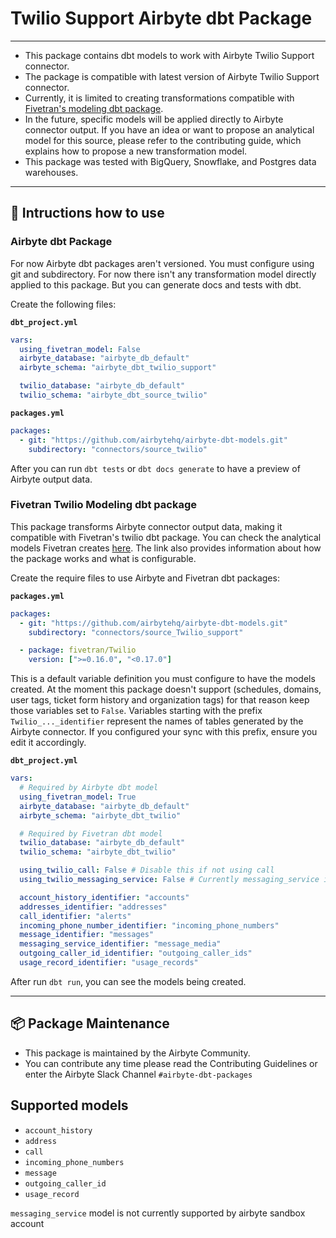 # Twilio Support Airbyte dbt Package

---

- This package contains dbt models to work with Airbyte Twilio Support connector.
- The package is compatible with latest version of Airbyte Twilio Support connector.
- Currently, it is limited to creating transformations compatible with [Fivetran's modeling dbt package](https://github.com/fivetran/dbt_twilio/tree/main).
- In the future, specific models will be applied directly to Airbyte connector output. If you have an idea or want to propose an analytical model for this source, please refer to the contributing guide, which explains how to propose a new transformation model.
- This package was tested with BigQuery, Snowflake, and Postgres data warehouses.

---

## 🎯 Intructions how to use

### Airbyte dbt Package

For now Airbyte dbt packages aren't versioned. You must configure using git and subdirectory. For now there isn't any transformation model directly applied to this package. But you can generate docs and tests with dbt.

Create the following files:

**`dbt_project.yml`**

```yaml
vars:
  using_fivetran_model: False
  airbyte_database: "airbyte_db_default"
  airbyte_schema: "airbyte_dbt_twilio_support"

  twilio_database: "airbyte_db_default"
  twilio_schema: "airbyte_dbt_source_twilio"
```

**`packages.yml`**

```yaml
packages:
  - git: "https://github.com/airbytehq/airbyte-dbt-models.git"
    subdirectory: "connectors/source_twilio"
```

After you can run `dbt tests` or `dbt docs generate` to have a preview of Airbyte output data.

### Fivetran Twilio Modeling dbt package

This package transforms Airbyte connector output data, making it compatible with Fivetran's twilio dbt package. You can check the analytical models Fivetran creates [here](https://github.com/fivetran/dbt_twilio/tree/main?tab=readme-ov-file#-what-does-this-dbt-package-do). The link also provides information about how the package works and what is configurable.

Create the require files to use Airbyte and Fivetran dbt packages:

**`packages.yml`**

```yaml
packages:
  - git: "https://github.com/airbytehq/airbyte-dbt-models.git"
    subdirectory: "connectors/source_Twilio_support"

  - package: fivetran/Twilio
    version: [">=0.16.0", "<0.17.0"]
```

This is a default variable definition you must configure to have the models created.
At the moment this package doesn't support (schedules, domains, user tags, ticket form history and organization tags) for that reason keep those variables set to `False`.
Variables starting with the prefix `Twilio_..._identifier` represent the names of tables generated by the Airbyte connector. If you configured your sync with this prefix, ensure you edit it accordingly.

**`dbt_project.yml`**

```yaml
vars:
  # Required by Airbyte dbt model
  using_fivetran_model: True
  airbyte_database: "airbyte_db_default"
  airbyte_schema: "airbyte_dbt_twilio"

  # Required by Fivetran dbt model
  twilio_database: "airbyte_db_default"
  twilio_schema: "airbyte_dbt_twilio"

  using_twilio_call: False # Disable this if not using call
  using_twilio_messaging_service: False # Currently messaging_service is not supported by airbyte schemas

  account_history_identifier: "accounts"
  addresses_identifier: "addresses"
  call_identifier: "alerts"
  incoming_phone_number_identifier: "incoming_phone_numbers"
  message_identifier: "messages"
  messaging_service_identifier: "message_media"
  outgoing_caller_id_identifier: "outgoing_caller_ids"
  usage_record_identifier: "usage_records"

```

After run `dbt run`, you can see the models being created.

---

## :package: Package Maintenance

- This package is maintained by the Airbyte Community.
- You can contribute any time please read the Contributing Guidelines or enter the Airbyte Slack Channel `#airbyte-dbt-packages`

## Supported models

- `account_history`
- `address`
- `call`
- `incoming_phone_numbers`
- `message`
- `outgoing_caller_id`
- `usage_record`

`messaging_service` model is not currently supported by airbyte sandbox account
